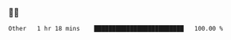 ### 👨‍💻

<!--START_SECTION:waka-->

```text
Other   1 hr 18 mins    █████████████████████████   100.00 %
```

<!--END_SECTION:waka-->
